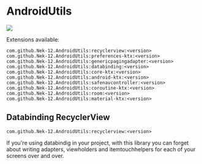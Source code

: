 # AndroidUtils
[![](https://jitpack.io/v/Nek-12/AndroidUtils.svg)](https://jitpack.io/#Nek-12/AndroidUtils)


Extensions available:
```
com.github.Nek-12.AndroidUtils:recyclerview:<version>
com.github.Nek-12.AndroidUtils:preferences-ktx:<version>
com.github.Nek-12.AndroidUtils:genericpagingadapter:<version>
com.github.Nek-12.AndroidUtils:databinding:<version>
com.github.Nek-12.AndroidUtils:core-ktx:<version>
com.github.Nek-12.AndroidUtils:android-ktx:<version>
com.github.Nek-12.AndroidUtils:safenavcontroller:<version>
com.github.Nek-12.AndroidUtils:coroutine-ktx:<version>
com.github.Nek-12.AndroidUtils:room:<version>
com.github.Nek-12.AndroidUtils:material-ktx:<version>
```

## Databinding RecyclerView 

`com.github.Nek-12.AndroidUtils:recyclerview:<version>`

If you're using databindig in your project, with this library you can forget about writing 
adapters, viewholders and itemtouchhelpers for each of your screens over and over. 
 
>>
